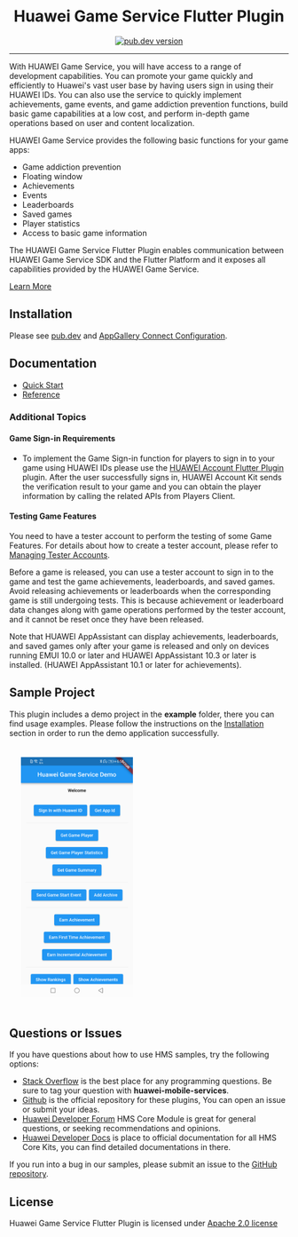 <p align="center">
  <h1 align="center">Huawei Game Service Flutter Plugin</h1>
</p>



<p align="center">
  <a href="https://pub.dev/packages/huawei_gameservice"><img src="https://img.shields.io/pub/v/huawei_gameservice?style=for-the-badge" alt="pub.dev version"></a>
</p>


----

With HUAWEI Game Service, you will have access to a range of development capabilities. You can promote your game quickly and efficiently to Huawei's vast user base by having users sign in using their HUAWEI IDs. You can also use the service to quickly implement achievements, game events, and game addiction prevention functions, build basic game capabilities at a low cost, and perform in-depth game operations based on user and content localization.

HUAWEI Game Service provides the following basic functions for your game apps:
- Game addiction prevention
- Floating window
- Achievements
- Events
- Leaderboards
- Saved games
- Player statistics
- Access to basic game information

The HUAWEI Game Service Flutter Plugin enables communication between HUAWEI Game Service SDK and the Flutter Platform and it exposes all capabilities provided by the HUAWEI Game Service.

[Learn More](https://developer.huawei.com/consumer/en/doc/development/HMS-Plugin-Guides/introduction-0000001080980430?ha_source=hms1)

## Installation

Please see [pub.dev](https://pub.dev/packages/huawei_gameservice/install) and [AppGallery Connect Configuration](https://developer.huawei.com/consumer/en/doc/development/HMS-Plugin-Guides/config-agc-0000001080660860?ha_source=hms1).

## Documentation

- [Quick Start](https://developer.huawei.com/consumer/en/doc/development/HMS-Plugin-Guides/client-dev-overview-0000001080675722?ha_source=hms1)
- [Reference](https://developer.huawei.com/consumer/en/doc/development/HMS-Plugin-References-V1/flutter-apis-overview-0000001080990190-V1?ha_source=hms1)

### Additional Topics

#### Game Sign-in Requirements

- To implement the Game Sign-in function  for players to sign in to your game using HUAWEI IDs please use the [HUAWEI Account Flutter Plugin](https://pub.dev/packages/huawei_account) plugin. After the user successfully signs in, HUAWEI Account Kit sends the verification result to your game and you can obtain the player information by calling the related APIs from Players Client.

#### Testing Game Features

You need to have a tester account to perform the testing of some Game Features. For details about how to create a tester account, please refer to [Managing Tester Accounts](https://developer.huawei.com/consumer/en/doc/distribution/app/agc-tester_account_mgt?ha_source=hms1).

Before a game is released, you can use a tester account to sign in to the game and test the game achievements, leaderboards, and saved games. Avoid releasing achievements or leaderboards when the corresponding game is still undergoing tests. This is because achievement or leaderboard data changes along with game operations performed by the tester account, and it cannot be reset once they have been released.

Note that HUAWEI AppAssistant can display achievements, leaderboards, and saved games only after your game is released and only on devices running EMUI 10.0 or later and HUAWEI AppAssistant 10.3 or later is installed. (HUAWEI AppAssistant 10.1 or later for achievements).

## Sample Project

This plugin includes a demo project in the **example** folder, there you can find usage examples. Please follow the instructions on the [Installation](#installation) section in order to run the demo application successfully.

<img src="https://github.com/HMS-Core/hms-flutter-plugin/raw/master/flutter-hms-gameservice/example/.docs/demo_app_screenshot.png" width = 40% height = 40% style="margin:1.5em">

## Questions or Issues

If you have questions about how to use HMS samples, try the following options:

- [Stack Overflow](https://stackoverflow.com/questions/tagged/huawei-mobile-services) is the best place for any programming questions. Be sure to tag your question with 
  **huawei-mobile-services**.
- [Github](https://github.com/HMS-Core/hms-flutter-plugin) is the official repository for these plugins, You can open an issue or submit your ideas.
- [Huawei Developer Forum](https://forums.developer.huawei.com/forumPortal/en/home?fid=0101187876626530001?ha_source=hms1) HMS Core Module is great for general questions, or seeking recommendations and opinions.
- [Huawei Developer Docs](https://developer.huawei.com/consumer/en/doc/overview/HMS-Core-Plugin?ha_source=hms1) is place to official documentation for all HMS Core Kits, you can find detailed documentations in there.

If you run into a bug in our samples, please submit an issue to the [GitHub repository](https://github.com/HMS-Core/hms-flutter-plugin).

## License

Huawei Game Service Flutter Plugin is licensed under [Apache 2.0 license](LICENSE)
